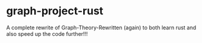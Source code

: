 # graph-project-rust
A complete rewrite of Graph-Theory-Rewritten (again) to both learn rust and also speed up the code further!!!
